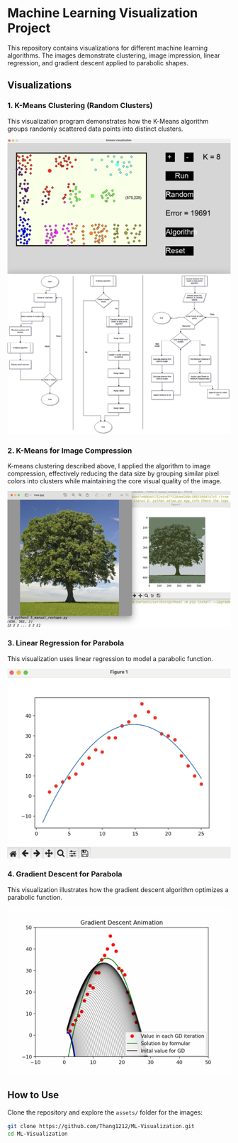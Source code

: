 # Machine Learning Visualization Project

This repository contains visualizations for different machine learning algorithms. The images demonstrate clustering, image impression, linear regression, and gradient descent applied to parabolic shapes.

## Visualizations

### 1. K-Means Clustering (Random Clusters)
This visualization program demonstrates how the K-Means algorithm groups randomly scattered data points into distinct clusters.

![K-Means Clustering](assets/kmeans-clusters-demo.png)
![K-Means Clustering Flow chart](assets/K-means-clustering-flowchart.drawio.png)

### 2. K-Means for Image Compression 
K-means clustering described above, I applied the algorithm to image compression, effectively reducing the data size by grouping similar pixel colors into clusters while maintaining the core visual quality of the image.

![K-Means Image Compression](assets/kmeans-image-compression-demo.png)

### 3. Linear Regression for Parabola
This visualization uses linear regression to model a parabolic function.

![Linear Regression Parabola](assets/linear-regression-parabola-demo.png)

### 4. Gradient Descent for Parabola
This visualization illustrates how the gradient descent algorithm optimizes a parabolic function.

![Gradient Descent Parabola](assets/gradient-descent-parabola-animation-demo.gif)

## How to Use
Clone the repository and explore the `assets/` folder for the images:

```sh
git clone https://github.com/Thang1212/ML-Visualization.git
cd ML-Visualization
```
